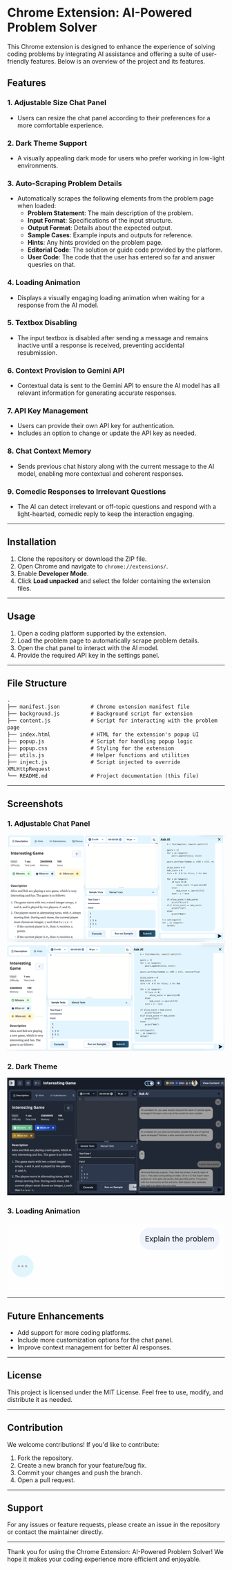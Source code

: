 # Chrome Extension: AI-Powered Problem Solver

This Chrome extension is designed to enhance the experience of solving coding problems by integrating AI assistance and offering a suite of user-friendly features. Below is an overview of the project and its features.

## Features

### 1. Adjustable Size Chat Panel

- Users can resize the chat panel according to their preferences for a more comfortable experience.

### 2. Dark Theme Support

- A visually appealing dark mode for users who prefer working in low-light environments.

### 3. Auto-Scraping Problem Details

- Automatically scrapes the following elements from the problem page when loaded:
  - **Problem Statement**: The main description of the problem.
  - **Input Format**: Specifications of the input structure.
  - **Output Format**: Details about the expected output.
  - **Sample Cases**: Example inputs and outputs for reference.
  - **Hints**: Any hints provided on the problem page.
  - **Editorial Code**: The solution or guide code provided by the platform.
  - **User Code**: The code that the user has entered so far and answer quesries on that.

### 4. Loading Animation

- Displays a visually engaging loading animation when waiting for a response from the AI model.

### 5. Textbox Disabling

- The input textbox is disabled after sending a message and remains inactive until a response is received, preventing accidental resubmission.

### 6. Context Provision to Gemini API

- Contextual data is sent to the Gemini API to ensure the AI model has all relevant information for generating accurate responses.

### 7. API Key Management

- Users can provide their own API key for authentication.
- Includes an option to change or update the API key as needed.

### 8. Chat Context Memory

- Sends previous chat history along with the current message to the AI model, enabling more contextual and coherent responses.

### 9. Comedic Responses to Irrelevant Questions

- The AI can detect irrelevant or off-topic questions and respond with a light-hearted, comedic reply to keep the interaction engaging.

---

## Installation

1. Clone the repository or download the ZIP file.
2. Open Chrome and navigate to `chrome://extensions/`.
3. Enable **Developer Mode**.
4. Click **Load unpacked** and select the folder containing the extension files.

---

## Usage

1. Open a coding platform supported by the extension.
2. Load the problem page to automatically scrape problem details.
3. Open the chat panel to interact with the AI model.
4. Provide the required API key in the settings panel.

---

## File Structure

```
.
├── manifest.json          # Chrome extension manifest file
├── background.js          # Background script for extension
├── content.js             # Script for interacting with the problem page
├── index.html             # HTML for the extension's popup UI
├── popup.js               # Script for handling popup logic
├── popup.css              # Styling for the extension
├── utils.js               # Helper functions and utilities
├── inject.js              # Script injected to override XMLHttpRequest
└── README.md              # Project documentation (this file)
```

---

## Screenshots

### 1. Adjustable Chat Panel

![_Screenshot of the chat panel being resized._](assets/sc1.png)
![_Screenshot of the chat panel being resized._](assets/sc2.png)

### 2. Dark Theme

![_Screenshot of the extension with dark theme enabled._](assets/sc3.png)

### 3. Loading Animation

![_Screenshot of the loading animation displayed during AI response wait time._](assets/sc4.png)

---

## Future Enhancements

- Add support for more coding platforms.
- Include more customization options for the chat panel.
- Improve context management for better AI responses.

---

## License

This project is licensed under the MIT License. Feel free to use, modify, and distribute it as needed.

---

## Contribution

We welcome contributions! If you'd like to contribute:

1. Fork the repository.
2. Create a new branch for your feature/bug fix.
3. Commit your changes and push the branch.
4. Open a pull request.

---

## Support

For any issues or feature requests, please create an issue in the repository or contact the maintainer directly.

---

Thank you for using the Chrome Extension: AI-Powered Problem Solver! We hope it makes your coding experience more efficient and enjoyable.
